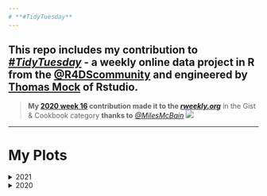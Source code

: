 ```yaml
---
# **#TidyTuesday**
---
```

This repo includes my contribution to [*#TidyTuesday*](https://github.com/rfordatascience/tidytuesday) - a weekly online data project in R from the [@R4DScommunity](https://twitter.com/R4DScommunity) and engineered by [Thomas Mock](https://twitter.com/thomas_mock) of **Rstudio**. 
---

> **My [2020 week 16](https://github.com/johnmutiso/-TidyTuesday/blob/master/2020/week%2016/script.R) contribution made it to the [*rweekly.org*](https://rweekly.org/2020-16.html)** in the Gist & Cookbook category **thanks to** [*@MilesMcBain*](https://twitter.com/MilesMcBain)
![](https://github.com/johnmutiso/-TidyTuesday/blob/master/2020/week%2016/week16plot.jpeg)

---

# My Plots

<details> <summary>2021</summary>

---
### [**Week 15 (`2021-04-06`): Global deforestation**](https://github.com/johnmutiso/-TidyTuesday/tree/master/2021/week%2015) [`(code)`](https://github.com/johnmutiso/-TidyTuesday/blob/master/2021/week%2015/script.R) 

<img src="https://github.com/johnmutiso/-TidyTuesday/blob/master/2021/week%2015/week15plot.png" width="70%">

---
### [**Week 14 (`2021-03-30`): Makeup Shades**](https://github.com/johnmutiso/-TidyTuesday/tree/master/2021/week%2014) [`(code)`](https://github.com/johnmutiso/-TidyTuesday/blob/master/2021/week%2014/script.R) 

<img src="https://github.com/johnmutiso/-TidyTuesday/blob/master/2021/week%2014/week14plot.png" width="70%">

---
### [**Week 13 (`2021-03-23`): UN Votes**](https://github.com/johnmutiso/-TidyTuesday/tree/master/2021/week%2013) [`(code)`](https://github.com/johnmutiso/-TidyTuesday/blob/master/2021/week%2013/script.R) 

<img src="https://github.com/johnmutiso/-TidyTuesday/blob/master/2021/week%2013/week13plot.png" width="70%">

---
### [**Week 12 (`2021-03-16`): Video Games + Sliced**](https://github.com/johnmutiso/-TidyTuesday/tree/master/2021/week%2012) [`(code)`](https://github.com/johnmutiso/-TidyTuesday/blob/master/2021/week%2012/script.R) 

<img src="https://github.com/johnmutiso/-TidyTuesday/blob/master/2021/week%2012/week12plot.png" width="70%">

---
### [**Week 11 (`2021-03-09`): Bechdel Test**](https://github.com/johnmutiso/-TidyTuesday/tree/master/2021/week%2011) [`(code)`](https://github.com/johnmutiso/-TidyTuesday/blob/master/2021/week%2011/script.R) 

<img src="https://github.com/johnmutiso/-TidyTuesday/blob/master/2021/week%2011/week11plot.png" width="70%">

---
### [**Week 10 (`2021-03-02`): SuperBowl Ads**](https://github.com/johnmutiso/-TidyTuesday/tree/master/2021/week%2010) [`(code)`](https://github.com/johnmutiso/-TidyTuesday/blob/master/2021/week%2010/script.R) 

<img src="https://github.com/johnmutiso/-TidyTuesday/blob/master/2021/week%2010/week10plot.png" width="70%">

---
### [**Week 9 (`2021-02-23`): Employment and Earnings**](https://github.com/johnmutiso/-TidyTuesday/tree/master/2021/week%209) [`(code)`](https://github.com/johnmutiso/-TidyTuesday/blob/master/2021/week%209/script.R) 

<img src="https://github.com/johnmutiso/-TidyTuesday/blob/master/2021/week%209/week9plot.png" width="70%">

---
### [**Week 8 (`2021-02-16`): W.E.B Du Bois Challenge**](https://github.com/johnmutiso/-TidyTuesday/tree/master/2021/week%208) [`(code)`](https://github.com/johnmutiso/-TidyTuesday/blob/master/2021/week%208/script.R) 

<img src="https://github.com/johnmutiso/-TidyTuesday/blob/master/2021/week%208/week8plot.png" width="70%">

---
### [**Week 7 (`2021-02-09`): Wealth and Income**](https://github.com/johnmutiso/-TidyTuesday/tree/master/2021/week%207) [`(code)`](https://github.com/johnmutiso/-TidyTuesday/blob/master/2021/week%207/script.R) 

<img src="https://github.com/johnmutiso/-TidyTuesday/blob/master/2021/week%207/week7plot.png" width="70%">

---
### [**Week 6 (`2021-02-02`): HBCU Enrollment**](https://github.com/johnmutiso/-TidyTuesday/tree/master/2021/week%206) [`(code)`](https://github.com/johnmutiso/-TidyTuesday/blob/master/2021/week%206/script.R) 

<img src="https://github.com/johnmutiso/-TidyTuesday/blob/master/2021/week%206/week6plot.png" width="70%">


---
### [**Week 5 (`2021-01-26`): Plastic Pollution**](https://github.com/johnmutiso/-TidyTuesday/tree/master/2021/week%205) [`(code)`](https://github.com/johnmutiso/-TidyTuesday/blob/master/2021/week%205/script.R) 

<img src="https://github.com/johnmutiso/-TidyTuesday/blob/master/2021/week%205/week5plot.png" width="70%">

---
### [**Week 4 (`2021-01-19`): Kenya Census**](https://github.com/johnmutiso/-TidyTuesday/tree/master/2021/week%204) [`(code)`](https://github.com/johnmutiso/-TidyTuesday/blob/master/2021/week%204/script.R) 

<img src="https://github.com/johnmutiso/-TidyTuesday/blob/master/2021/week%204/week4plot.png" width="70%">

---
### [**Week 3 (`2021-01-12`): Art Collections**](https://github.com/johnmutiso/-TidyTuesday/tree/master/2021/week%203) [`(code)`](https://github.com/johnmutiso/-TidyTuesday/blob/master/2021/week%203/script.R) 

<img src="https://github.com/johnmutiso/-TidyTuesday/blob/master/2021/week%203/week3plot.png" width="70%">

---
### [**Week 2 (`2021-01-05`): Transit Cost Project**](https://github.com/johnmutiso/-TidyTuesday/tree/master/2021/week%202) [`(code)`](https://github.com/johnmutiso/-TidyTuesday/blob/master/2021/week%202/script.R) 

<img src="https://github.com/johnmutiso/-TidyTuesday/blob/master/2021/week%202/week2plot.png" width="70%">

</details>

<details> <summary>2020</summary>

---
### [**Week 52 (`2020-12-22`): Big Mac Index**](https://github.com/johnmutiso/-TidyTuesday/tree/master/2020/week%2052) [`(code)`](https://github.com/johnmutiso/-TidyTuesday/blob/master/2020/week%2052/script.R) 

<img src="https://github.com/johnmutiso/-TidyTuesday/blob/master/2020/week%2052/week52plot.png" width="70%">

---
### [**Week 51 (`2020-12-15`): Ninja Warrior**](https://github.com/johnmutiso/-TidyTuesday/tree/master/2020/week%2051) [`(code)`](https://github.com/johnmutiso/-TidyTuesday/blob/master/2020/week%2051/script.R) 

<img src="https://github.com/johnmutiso/-TidyTuesday/blob/master/2020/week%2051/week51plot.png" width="70%">

---
### [**Week 50 (`2020-12-08`): Women of 2020**](https://github.com/johnmutiso/-TidyTuesday/tree/master/2020/week%2050) [`(code)`](https://github.com/johnmutiso/-TidyTuesday/blob/master/2020/week%2050/script.R) 

<img src="https://github.com/johnmutiso/-TidyTuesday/blob/master/2020/week%2050/week50plot.png" width="70%">

---
### [**Week 49 (`2020-12-01`): Toronto Shelters**](https://github.com/johnmutiso/-TidyTuesday/tree/master/2020/week%2049) [`(code)`](https://github.com/johnmutiso/-TidyTuesday/blob/master/2020/week%2049/script.R) 

<img src="https://github.com/johnmutiso/-TidyTuesday/blob/master/2020/week%2049/week49plot.png" width="80%">

---
### [**Week 48 (`2020-11-24`): Washington Trails**](https://github.com/johnmutiso/-TidyTuesday/tree/master/2020/week%2048) [`(code)`](https://github.com/johnmutiso/-TidyTuesday/blob/master/2020/week%2048/script.R) 

<img src="https://github.com/johnmutiso/-TidyTuesday/blob/master/2020/week%2048/week48plot.png" width="60%">

---
### [**Week 46 (`2020-11-10`): Historical Phone Usage**](https://github.com/johnmutiso/-TidyTuesday/tree/master/2020/week%2046) [`(code)`](https://github.com/johnmutiso/-TidyTuesday/blob/master/2020/week%2046/script.R) 

<img src="https://github.com/johnmutiso/-TidyTuesday/blob/master/2020/week%2046/week46plot.png" width="60%">

---
### [**Week 45 (`2020-11-03`):  IKEA Furniture**](https://github.com/johnmutiso/-TidyTuesday/tree/master/2020/week%2045) [`(code)`](https://github.com/johnmutiso/-TidyTuesday/blob/master/2020/week%2045/script.R) 

<img src="https://github.com/johnmutiso/-TidyTuesday/blob/master/2020/week%2045/week45plot.png" width="60%">


---
### [**Week 44 (`2020-10-27`):  Canadian Wind Turbines**](https://github.com/johnmutiso/-TidyTuesday/tree/master/2020/week%2044) [`(code)`](https://github.com/johnmutiso/-TidyTuesday/blob/master/2020/week%2044/script.R) 

<img src="https://github.com/johnmutiso/-TidyTuesday/blob/master/2020/week%2044/week44plot.png" width="90%">

---
### [**Week 43 (`2020-10-20`):  Great American Beer Festival Data**](https://github.com/johnmutiso/-TidyTuesday/tree/master/2020/week%2043) [`(code)`](https://github.com/johnmutiso/-TidyTuesday/blob/master/2020/week%2043/script.R) 

<img src="https://github.com/johnmutiso/-TidyTuesday/blob/master/2020/week%2043/week43plot.png" width="90%">

---
### [**Week 42 (`2020-10-13`): datasauRus dozen**](https://github.com/johnmutiso/-TidyTuesday/tree/master/2020/week%2042) [`(code)`](https://github.com/johnmutiso/-TidyTuesday/blob/master/2020/week%2042/script.R) 

<img src="https://github.com/johnmutiso/-TidyTuesday/blob/master/2020/week%2042/week42plot.png" width="90%">

---
### [**Week 41 (`2020-10-06`): Beyonce & Taylor Swift Lyrics**](https://github.com/johnmutiso/-TidyTuesday/tree/master/2020/week%2041) [`(code)`](https://github.com/johnmutiso/-TidyTuesday/blob/master/2020/week%2041/script.R) 

<img src="https://github.com/johnmutiso/-TidyTuesday/blob/master/2020/week%2041/week41plot.png" width="100%">

---
### [**Week 40 (`2020-09-29`): Beyonce & Taylor Swift Lyrics**](https://github.com/johnmutiso/-TidyTuesday/tree/master/2020/week%2040) [`(code)`](https://github.com/johnmutiso/-TidyTuesday/blob/master/2020/week%2040/script.R) 

<img src="https://github.com/johnmutiso/-TidyTuesday/blob/master/2020/week%2040/week40plot.png" width="50%">

---

### [**Week 39 (`2020-09-22`): Himalayan Climbing Expeditions**](https://github.com/johnmutiso/-TidyTuesday/tree/master/2020/week%2039) [`(code)`](https://github.com/johnmutiso/-TidyTuesday/blob/master/2020/week%2039/script.R) 

<img src="https://github.com/johnmutiso/-TidyTuesday/blob/master/2020/week%2039/week39plot.png" width="50%">

---

### [**Week 38 (`2020-09-15`): US Spending on Kids**](https://github.com/johnmutiso/-TidyTuesday/tree/master/2020/week%2038) [`(code)`](https://github.com/johnmutiso/-TidyTuesday/blob/master/2020/week%2038/script.R) 

<img src="https://github.com/johnmutiso/-TidyTuesday/blob/master/2020/week%2038/week38plot.png" width="50%">

---

### [**Week 37 (`2020-09-08`): Friends**](https://github.com/johnmutiso/-TidyTuesday/tree/master/2020/week%2037) [`(code)`](https://github.com/johnmutiso/-TidyTuesday/blob/master/2020/week%2037/script.R) 

<img src="https://github.com/johnmutiso/-TidyTuesday/blob/master/2020/week%2037/week37plot.png" width="100%">

---

### [**Week 36 (`2020-09-01`): Global Crop Yields**](https://github.com/johnmutiso/-TidyTuesday/tree/master/2020/week%2036) [`(code)`](https://github.com/johnmutiso/-TidyTuesday/blob/master/2020/week%2036/script.R) 

<img src="https://github.com/johnmutiso/-TidyTuesday/blob/master/2020/week%2036/week36plot.png" width="100%">

---

### [**Week 35 (`2020-08-25`): Chopped**](https://github.com/johnmutiso/-TidyTuesday/tree/master/2020/week%2035) [`(code)`](https://github.com/johnmutiso/-TidyTuesday/blob/master/2020/week%2035/script.R) 

<img src="https://github.com/johnmutiso/-TidyTuesday/blob/master/2020/week%2035/week35plot.png" width="100%">

---

### [**Week 34 (`2020-08-18`): Extinct Plants**](https://github.com/johnmutiso/-TidyTuesday/tree/master/2020/week%2034) [`(code)`](https://github.com/johnmutiso/-TidyTuesday/blob/master/2020/week%2034/script.R)

<img src="https://github.com/johnmutiso/-TidyTuesday/blob/master/2020/week%2034/week34plot.png" width="100%">

---

### [**Week 33 (`2020-08-11`): Avatar: The Last Airbender**](https://github.com/johnmutiso/-TidyTuesday/tree/master/2020/week%2033) [`(code)`](https://github.com/johnmutiso/-TidyTuesday/blob/master/2020/week%2033/script.R)

<img src="https://github.com/johnmutiso/-TidyTuesday/blob/master/2020/week%2033/week33plot.png" width="100%">

---

### [**Week 32 (`2020-08-04`): European Energy**](https://github.com/johnmutiso/-TidyTuesday/tree/master/2020/week%2032) [`(code)`](https://github.com/johnmutiso/-TidyTuesday/blob/master/2020/week%2032/script.R)

<img src="https://github.com/johnmutiso/-TidyTuesday/blob/master/2020/week%2032/week32plot.png" width="100%">

---

### [**Week 31 (`2020-07-28`): Palmer Penguins**](https://github.com/johnmutiso/-TidyTuesday/tree/master/2020/week%2031) [`(code)`](https://github.com/johnmutiso/-TidyTuesday/blob/master/2020/week%2031/script.R)

<img src="https://github.com/johnmutiso/-TidyTuesday/blob/master/2020/week%2031/week31plot.png" width="100%">

---

### [**Week 30 (`2020-07-21`): Australian Animal Outcomes**](https://github.com/johnmutiso/-TidyTuesday/tree/master/2020/week%2030) [`(code)`](https://github.com/johnmutiso/-TidyTuesday/blob/master/2020/week%2030/script.R)

<img src="https://github.com/johnmutiso/-TidyTuesday/blob/master/2020/week%2030/week30plot.png" width="100%">

---

### [**Week 29 (`2020-07-14`): Astronaut Database**](https://github.com/johnmutiso/-TidyTuesday/tree/master/2020/week%2029) [`(code)`](https://github.com/johnmutiso/-TidyTuesday/blob/master/2020/week%2029/script.R)

<img src="https://github.com/johnmutiso/-TidyTuesday/blob/master/2020/week%2029/week29plot.png" width="75%">

---

### [**Week 28 (`2020-07-07`): Coffee Ratings**](https://github.com/johnmutiso/-TidyTuesday/tree/master/2020/week%2028) [`(code)`](https://github.com/johnmutiso/-TidyTuesday/blob/master/2020/week%2028/script.R)

<img src="https://github.com/johnmutiso/-TidyTuesday/blob/master/2020/week%2028/week28plot.png" width="70%">

---

### [**Week 27 (`2020-06-30`): Claremont Run of X-Men**](https://github.com/johnmutiso/-TidyTuesday/tree/master/2020/week%2027) [`(code)`](https://github.com/johnmutiso/-TidyTuesday/blob/master/2020/week%2027/script.R)

<img src="https://github.com/johnmutiso/-TidyTuesday/blob/master/2020/week%2027/week27plot.png" width="100%">

---

### [**Week 26 (`2020-06-23`): Caribou Locations**](https://github.com/johnmutiso/-TidyTuesday/tree/master/2020/week%2026) [`(code)`](https://github.com/johnmutiso/-TidyTuesday/blob/master/2020/week%2026/script.R)

<img src="https://github.com/johnmutiso/-TidyTuesday/blob/master/2020/week%2026/week26plot.png" width="85%">

---

### [**Week 25 (`2020-06-16`): African-American History**](https://github.com/johnmutiso/-TidyTuesday/tree/master/2020/week%2025) [`(code)`](https://github.com/johnmutiso/-TidyTuesday/blob/master/2020/week%2025/script.R)

<img src="https://github.com/johnmutiso/-TidyTuesday/blob/master/2020/week%2025/week25plot.png" width="90%">

---

### [**Week 24 (`2020-06-09`): African-American Achievements**](https://github.com/johnmutiso/-TidyTuesday/tree/master/2020/week%2024) [`(code)`](https://github.com/johnmutiso/-TidyTuesday/blob/master/2020/week%2024/script.R)

<img src="https://github.com/johnmutiso/-TidyTuesday/blob/master/2020/week%2024/week24plot.png" width="90%">

---

### [**Week 23 (`2020-06-02`): Marble Races**](https://github.com/johnmutiso/-TidyTuesday/tree/master/2020/week%2023) [`(code)`](https://github.com/johnmutiso/-TidyTuesday/blob/master/2020/week%2023/script.R)

<img src="https://github.com/johnmutiso/-TidyTuesday/blob/master/2020/week%2023/week23plot.png" width="90%">

---

### [**Week 22 (`2020-05-26`): Cocktails**](https://github.com/johnmutiso/-TidyTuesday/tree/master/2020/week%2022) [`(code)`](https://github.com/johnmutiso/-TidyTuesday/blob/master/2020/week%2022/script.R)

<img src="https://github.com/johnmutiso/-TidyTuesday/blob/master/2020/week%2022/week22plot.png" width="30%">

---

### [**Week 21 (`2020-05-26`): Cocktails**](https://github.com/johnmutiso/-TidyTuesday/tree/master/2020/week%2021) [`(code)`](https://github.com/johnmutiso/-TidyTuesday/blob/master/2020/week%2021/script.R)

<img src="https://github.com/johnmutiso/-TidyTuesday/blob/master/2020/week%2021/week21plot.png" width="80%">

<img src="https://github.com/johnmutiso/-TidyTuesday/blob/master/2020/week%2021/week21plot2.png" width="90%">

---

### [**Week 20 (`2020-05-12`): Volcano Eruptions**](https://github.com/johnmutiso/-TidyTuesday/tree/master/2020/week%2020) [`(code)`](https://github.com/johnmutiso/-TidyTuesday/blob/master/2020/week%2020/script.R)

<img src="https://github.com/johnmutiso/-TidyTuesday/blob/master/2020/week%2020/week20plot.png" width="100%">

---

### [**Week 19 (`2020-05-05`): Animal Crossing**](https://github.com/johnmutiso/-TidyTuesday/tree/master/2020/week%2019) [`(code)`](https://github.com/johnmutiso/-TidyTuesday/blob/master/2020/week%2019/script.R)

<img src="https://github.com/johnmutiso/-TidyTuesday/blob/master/2020/week%2019/week19plot.png" width="65%">

---

### [**Week 18 (`2020-04-28`): Broadway Musicals**](https://github.com/johnmutiso/-TidyTuesday/tree/master/2020/week%2018) [`(code)`](https://github.com/johnmutiso/-TidyTuesday/blob/master/2020/week%2018/script.R)

<img src="https://github.com/johnmutiso/-TidyTuesday/blob/master/2020/week%2018/week18plot.png" width="100%">

---

### [**Week 17 (`2020-04-21`): GDPR Violation**](https://github.com/johnmutiso/-TidyTuesday/tree/master/2020/week%2017) [`(code)`](https://github.com/johnmutiso/-TidyTuesday/blob/master/2020/week%2017/script.R)

<img src="https://github.com/johnmutiso/-TidyTuesday/blob/master/2020/week%2017/week17plot.png" width="90%">

---

### [**Week 16 (`2020-04-14`): Best Rap Artists**](https://github.com/johnmutiso/-TidyTuesday/tree/master/2020/week%2016) [`(code)`](https://github.com/johnmutiso/-TidyTuesday/blob/master/2020/week%2016/script.R)

<img src="https://github.com/johnmutiso/-TidyTuesday/blob/master/2020/week%2016/week16plot.jpeg" width="100%">

---

### [**Week 15 (`2020-04-07`): Tour de France**](https://github.com/johnmutiso/-TidyTuesday/tree/master/2020/week%2015) [`(code)`](https://github.com/johnmutiso/-TidyTuesday/blob/master/2020/week%2015/script.R)

<img src="https://github.com/johnmutiso/-TidyTuesday/blob/master/2020/week%2015/week%2015%20plot.jpeg" width="100%">

---

### [**Week 14 (`2020-03-31`): Beer Production**](https://github.com/johnmutiso/-TidyTuesday/tree/master/2020/week%2014) [`(code)`](https://github.com/johnmutiso/-TidyTuesday/blob/master/2020/week%2014/script.R)

<img src="https://github.com/johnmutiso/-TidyTuesday/blob/master/2020/week%2014/week14plot.jpeg" width="100%">

---

### [**Week 13 (`2020-03-24`): Traumatic Brain Injury**](https://github.com/johnmutiso/-TidyTuesday/tree/master/2020/week%2013) [`(code)`](https://github.com/johnmutiso/-TidyTuesday/blob/master/2020/week%2013/script.R)

<img src="https://github.com/johnmutiso/-TidyTuesday/blob/master/2020/week%2013/week%2013%20plot.jpeg" width="100%">

---

### [**Week 12 (`2020-03-17`): The Office**](https://github.com/johnmutiso/-TidyTuesday/tree/master/2020/week%2012) [`(code)`](https://github.com/johnmutiso/-TidyTuesday/blob/master/2020/week%2012/script.R)

<img src="https://github.com/johnmutiso/-TidyTuesday/blob/master/2020/week%2012/week%2012%20plot.jpeg" width="100%">

---

### [**Week 11 (`2020-03-10`): College Tuition, Diversity, and Pay**](https://github.com/johnmutiso/-TidyTuesday/tree/master/2020/week%2011) [`(code)`](https://github.com/johnmutiso/-TidyTuesday/blob/master/2020/week%2011/script.R)

<img src="https://github.com/johnmutiso/-TidyTuesday/blob/master/2020/week%2011/week%2011%20plot1.jpeg" width="70%">

<img src="https://github.com/johnmutiso/-TidyTuesday/blob/master/2020/week%2011/week%2011%20plot2.jpeg" width="70%">

---

### [**Week 10 (`2020-03-03`): NHL Goals**](https://github.com/johnmutiso/-TidyTuesday/tree/master/2020/week%2010) [`(code)`](https://github.com/johnmutiso/-TidyTuesday/blob/master/2020/week%2010/script.R)

<img src="https://github.com/johnmutiso/-TidyTuesday/blob/master/2020/week%2010/week%2010%20plot.jpeg" width="100%">

---

## {[**2019**](2019/)}

---

### [**Week 35 (`2019-08-27`): Simpsons Guest Stars**](https://github.com/johnmutiso/-TidyTuesday/tree/master/2019/Week_35) [`(code)`](https://github.com/johnmutiso/-TidyTuesday/blob/master/2019/Week_35/script.R)

<img src="https://github.com/johnmutiso/-TidyTuesday/blob/master/2019/Week_35/2019-08-27_Simpsons_Barplot.png" width="100%">

---
</details>
